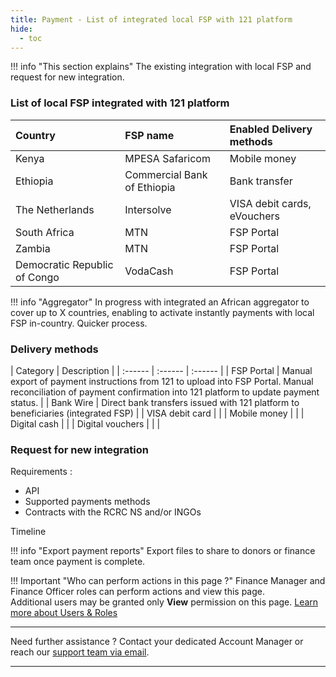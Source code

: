 ```yaml
---
title: Payment - List of integrated local FSP with 121 platform
hide:
  - toc
---
```


!!! info "This section explains"
    The existing integration with local FSP and request for new integration.


### **List of local FSP integrated with 121 platform**

| Country  | FSP name | Enabled Delivery methods |
| :------ | :------ | :------ | 
| Kenya | MPESA Safaricom | Mobile money |
| Ethiopia | Commercial Bank of Ethiopia | Bank transfer |
| The Netherlands | Intersolve | VISA debit cards, eVouchers |
| South Africa | MTN | FSP Portal |
| Zambia | MTN | FSP Portal |
| Democratic Republic of Congo | VodaCash | FSP Portal |


!!! info "Aggregator"
    In progress with integrated an African aggregator to cover up to X countries, enabling to activate instantly payments with local FSP in-country. Quicker process.


### **Delivery methods**

| Category | Description |
| :------ | :------ | :------ | 
| FSP Portal | Manual export of payment instructions from 121 to upload into FSP Portal. Manual reconciliation of payment confirmation into 121 platform to update payment status. |
| Bank Wire | Direct bank transfers issued with 121 platform to beneficiaries (integrated FSP) |
| VISA debit card | |
| Mobile money | |
| Digital cash | |
| Digital vouchers | |
| 



### **Request for new integration**

Requirements :
- API
- Supported payments methods
- Contracts with the RCRC NS and/or INGOs

Timeline


!!! info "Export payment reports"
    Export files to share to donors or finance team once payment is complete.

!!! Important "Who can perform actions in this page ?"
    Finance Manager and Finance Officer roles can perform actions and view this page.  
    Additional users may be granted only **View** permission on this page. [Learn more about Users & Roles](../users/users-roles-page.md)

___
Need further assistance ? Contact your dedicated Account Manager or reach our <a href="mailto:support@121.global">support team via email</a>.
___
